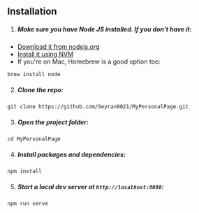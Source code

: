 ## Installation

1. ##### Make sure you have Node JS installed. If you don't have it:

-   [Download it from nodejs.org](https://nodejs.org)
-   [Install it using NVM ](https://github.com/nvm-sh/nvm)
-   If you're on Mac, Homebrew is a good option too:

```
brew install node
```

2. ##### Clone the repo:

```
git clone https://github.com/Seyran0021/MyPersonalPage.git
```

3. ##### Open the project folder:

```
cd MyPersonalPage
```

4. ##### Install packages and dependencies:

```
npm install
```

5. ##### Start a local dev server at `http://localhost:8080`:

```
npm run serve
```

